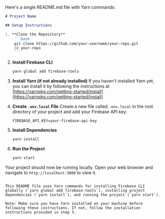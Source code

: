 Here's a single README.md file with Yarn commands:

````markdown
# Project Name

## Setup Instructions

1. **Clone the Repository**
    ```bash
    git clone https://github.com/your-username/your-repo.git
    cd your-repo
    ```
````

2. **Install Firebase CLI**

    ```bash
    yarn global add firebase-tools
    ```

3. **Install Yarn (if not already installed)**
   If you haven't installed Yarn yet, you can install it by following the instructions at [https://yarnpkg.com/getting-started/install](https://yarnpkg.com/getting-started/install)

4. **Create `.env.local` File**
   Create a new file called `.env.local` in the root directory of your project and add your Firebase API key:

    ```
    FIREBASE_API_KEY=your-firebase-api-key
    ```

5. **Install Dependencies**

    ```bash
    yarn install
    ```

6. **Run the Project**
    ```bash
    yarn start
    ```

Your project should now be running locally. Open your web browser and navigate to `http://localhost:3000` to view it.

```

This README file uses Yarn commands for installing Firebase CLI globally (`yarn global add firebase-tools`), installing project dependencies (`yarn install`), and running the project (`yarn start`).

Note: Make sure you have Yarn installed on your machine before following these instructions. If not, follow the installation instructions provided in step 3.
```
